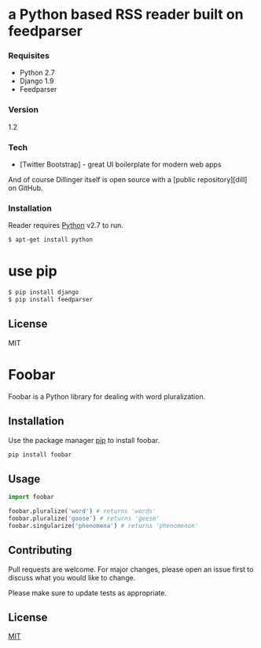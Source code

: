# a Python based RSS reader built on feedparser

### Requisites
  - Python 2.7
  - Django 1.9
  - Feedparser


### Version
1.2

### Tech

* [Twitter Bootstrap] - great UI boilerplate for modern web apps

And of course Dillinger itself is open source with a [public repository][dill]
 on GitHub.

### Installation

Reader requires [Python](https://python.org/) v2.7 to run.

```sh
$ apt-get install python
```
# use pip
```sh
$ pip install django
$ pip install feedparser
```


License
----

MIT
# Foobar

Foobar is a Python library for dealing with word pluralization.

## Installation

Use the package manager [pip](https://pip.pypa.io/en/stable/) to install foobar.

```bash
pip install foobar
```

## Usage

```python
import foobar

foobar.pluralize('word') # returns 'words'
foobar.pluralize('goose') # returns 'geese'
foobar.singularize('phenomena') # returns 'phenomenon'
```

## Contributing
Pull requests are welcome. For major changes, please open an issue first to discuss what you would like to change.

Please make sure to update tests as appropriate.

## License
[MIT](https://choosealicense.com/licenses/mit/)


